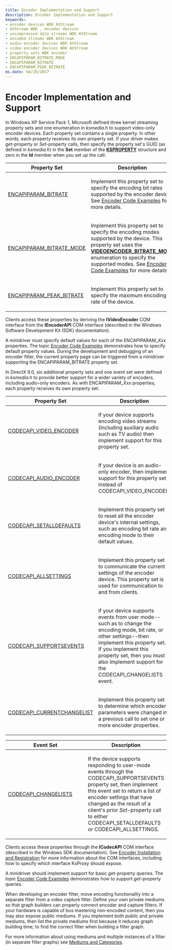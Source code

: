 ```yaml
---
title: Encoder Implementation and Support
description: Encoder Implementation and Support
keywords:
- encoder devices WDK AVStream
- AVStream WDK , encoder devices
- uncompressed data streams WDK AVStream
- encoded streams WDK AVStream
- audio encoder devices WDK AVStream
- video encoder devices WDK AVStream
- property sets WDK encoder
- ENCAPIPARAM_BITRATE_MODE
- ENCAPIPARAM_BITRATE
- ENCAPIPARAM_PEAK_BITRATE
ms.date: 04/20/2017
---
```


# Encoder Implementation and Support

In Windows XP Service Pack 1, Microsoft defined three kernel streaming property sets and one enumeration in *ksmedia.h* to support video-only encoder devices. Each property set contains a single property. In other words, each property receives its own property set. If your driver makes *get*-property or *Set*-property calls, then specify the property set's GUID (as defined in *ksmedia.h*) in the **Set** member of the [**KSPROPERTY**](ksproperty-structure.md) structure and zero in the **Id** member when you set up the call:

<table>
<colgroup>
<col width="50%" />
<col width="50%" />
</colgroup>
<thead>
<tr class="header">
<th>Property Set</th>
<th>Description</th>
</tr>
</thead>
<tbody>
<tr class="odd">
<td><a href="/windows-hardware/drivers/stream/encapiparam-bitrate" data-raw-source="[ENCAPIPARAM_BITRATE](./encapiparam-bitrate.md)">ENCAPIPARAM_BITRATE</a></td>
<td><p>Implement this property set to specify the encoding bit rates supported by the encoder device. See <a href="encoder-code-examples.md" data-raw-source="[Encoder Code Examples](encoder-code-examples.md)">Encoder Code Examples</a> for more details.</p></td>
</tr>
<tr class="even">
<td><a href="/windows-hardware/drivers/stream/encapiparam-bitrate-mode" data-raw-source="[ENCAPIPARAM_BITRATE_MODE](./encapiparam-bitrate-mode.md)">ENCAPIPARAM_BITRATE_MODE</a></td>
<td><p>Implement this property set to specify the encoding modes supported by the device. This property set uses the <a href="/windows-hardware/drivers/ddi/ksmedia/ne-ksmedia-videoencoder_bitrate_mode" data-raw-source="[&lt;strong&gt;VIDEOENCODER_BITRATE_MODE&lt;/strong&gt;](/windows-hardware/drivers/ddi/ksmedia/ne-ksmedia-videoencoder_bitrate_mode)"><strong>VIDEOENCODER_BITRATE_MODE</strong></a> enumeration to specify the supported modes. See <a href="encoder-code-examples.md" data-raw-source="[Encoder Code Examples](encoder-code-examples.md)">Encoder Code Examples</a> for more details.</p></td>
</tr>
<tr class="odd">
<td><a href="/windows-hardware/drivers/stream/encapiparam-peak-bitrate" data-raw-source="[ENCAPIPARAM_PEAK_BITRATE](./encapiparam-peak-bitrate.md)">ENCAPIPARAM_PEAK_BITRATE</a></td>
<td><p>Implement this property set to specify the maximum encoding bit rate of the device.</p></td>
</tr>
</tbody>
</table>

Clients access these properties by deriving the **IVideoEncoder** COM interface from the **IEncoderAPI** COM interface (described in the Windows Software Development Kit (SDK) documentation).

A minidriver must specify default values for each of the ENCAPIPARAM\_*Xxx* properties. The topic [Encoder Code Examples](encoder-code-examples.md) demonstrates how to specify default property values. During the development and debugging of an encoder filter, the current property page can be triggered from a minidriver supporting the ENCAPIPARAM\_BITRATE property set.

In DirectX 9.0, six additional property sets and one event set were defined in *ksmedia.h* to provide better support for a wider variety of encoders, including audio-only encoders. As with ENCAPIPARAM\_*Xxx* properties, each property receives its own property set:

<table>
<colgroup>
<col width="50%" />
<col width="50%" />
</colgroup>
<thead>
<tr class="header">
<th>Property Set</th>
<th>Description</th>
</tr>
</thead>
<tbody>
<tr class="odd">
<td><a href="/windows-hardware/drivers/stream/codecapi-video-encoder" data-raw-source="[CODECAPI_VIDEO_ENCODER](./codecapi-video-encoder.md)">CODECAPI_VIDEO_ENCODER</a></td>
<td><p>If your device supports encoding video streams (including auxiliary audio such as TV audio) then implement support for this property set.</p></td>
</tr>
<tr class="even">
<td><a href="/windows-hardware/drivers/stream/codecapi-audio-encoder" data-raw-source="[CODECAPI_AUDIO_ENCODER](./codecapi-audio-encoder.md)">CODECAPI_AUDIO_ENCODER</a></td>
<td><p>If your device is an audio-only encoder, then implement support for this property set instead of CODECAPI_VIDEO_ENCODER.</p></td>
</tr>
<tr class="odd">
<td><a href="/windows-hardware/drivers/stream/codecapi-setalldefaults" data-raw-source="[CODECAPI_SETALLDEFAULTS](./codecapi-setalldefaults.md)">CODECAPI_SETALLDEFAULTS</a></td>
<td><p>Implement this property set to reset all the encoder device's internal settings, such as encoding bit rate and encoding mode to their default values.</p></td>
</tr>
<tr class="even">
<td><a href="/windows-hardware/drivers/stream/codecapi-allsettings" data-raw-source="[CODECAPI_ALLSETTINGS](./codecapi-allsettings.md)">CODECAPI_ALLSETTINGS</a></td>
<td><p>Implement this property set to communicate the current settings of the encoder device. This property set is used for communication to and from clients.</p></td>
</tr>
<tr class="odd">
<td><a href="/windows-hardware/drivers/stream/codecapi-supportsevents" data-raw-source="[CODECAPI_SUPPORTSEVENTS](./codecapi-supportsevents.md)">CODECAPI_SUPPORTSEVENTS</a></td>
<td><p>If your device supports events from user mode--such as to change the encoding mode, bit rate, or other settings--then implement this property set. If you implement this property set, then you must also implement support for the CODECAPI_CHANGELISTS event.</p></td>
</tr>
<tr class="even">
<td><a href="/windows-hardware/drivers/stream/codecapi-currentchangelist" data-raw-source="[CODECAPI_CURRENTCHANGELIST](./codecapi-currentchangelist.md)">CODECAPI_CURRENTCHANGELIST</a></td>
<td><p>Implement this property set to determine which encoder parameters were changed in a previous call to set one or more encoder properties.</p></td>
</tr>
</tbody>
</table>

<table>
<colgroup>
<col width="50%" />
<col width="50%" />
</colgroup>
<thead>
<tr class="header">
<th>Event Set</th>
<th>Description</th>
</tr>
</thead>
<tbody>
<tr class="odd">
<td><p><a href="/windows-hardware/drivers/stream/codecapi-changelists" data-raw-source="[CODECAPI_CHANGELISTS](./codecapi-changelists.md)">CODECAPI_CHANGELISTS</a></p></td>
<td><p>If the device supports responding to user-mode events through the CODECAPI_SUPPORTSEVENTS property set, then implement this event set to return a list of encoder settings that have changed as the result of a client's prior <em>Set</em>-property call to either CODECAPI_SETALLDEFAULTS or CODECAPI_ALLSETTINGS.</p></td>
</tr>
</tbody>
</table>

Clients access these properties through the **ICodecAPI** COM interface (described in the Windows SDK documentation). See [Encoder Installation and Registration](encoder-installation-and-registration.md) for more information about the COM interfaces, including how to specify which interface KsProxy should expose.

A minidriver should implement support for basic *get*-property queries. The topic [Encoder Code Examples](encoder-code-examples.md) demonstrates how to support *get*-property queries.

When developing an encoder filter, move encoding functionality into a separate filter from a video capture filter. Define your own private mediums so that graph builders can properly connect encoder and capture filters. If your hardware is capable of bus mastering non-encoded content, then you may also expose public mediums. If you implement both public and private mediums, then list the private mediums first because it reduces graph building time; to find the correct filter when building a filter graph.

For more information about using mediums and multiple instances of a filter (in separate filter graphs) see [Mediums and Categories](mediums-and-categories.md).
